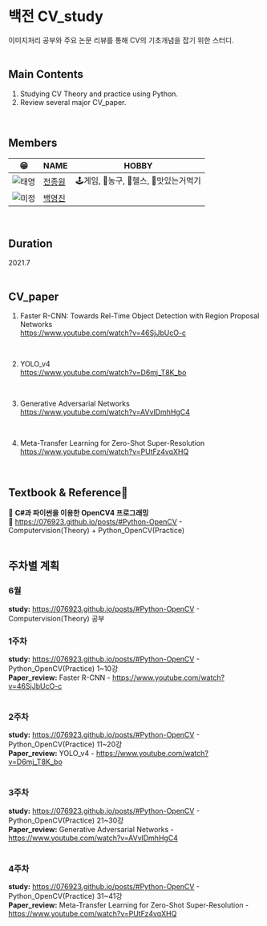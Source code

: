 # 백전 CV_study  

이미지처리 공부와 주요 논문 리뷰를 통해 CV의 기초개념을 잡기 위한 스터디.  
<br/>

## Main Contents  
1. Studying CV Theory and practice using Python.
2. Review several major CV_paper.
<br/>

## Members  
| 😁 | NAME | HOBBY |
|------|------|--------|
| ![태영](media/readme_tykim.png) |   [전종원](https://github.com/jeonjw25/)  |   🕹게임, 🏀농구, 💪헬스, 🍰맛있는거먹기   |
| ![미정](media/readme_mjjeon.png)   |   [백영진](https://searching-fundamental.tistory.com/)  |       |
 
<br/>

## Duration  
2021.7  
<br/>

## CV_paper  
1. Faster R-CNN: Towards Rel-Time Object Detection with Region Proposal Networks  
https://www.youtube.com/watch?v=46SjJbUcO-c  
<br/>

2. YOLO_v4  
https://www.youtube.com/watch?v=D6mj_T8K_bo  
<br/>

3. Generative Adversarial Networks  
https://www.youtube.com/watch?v=AVvlDmhHgC4  
<br/>

4. Meta-Transfer Learning for Zero-Shot Super-Resolution  
https://www.youtube.com/watch?v=PUtFz4vqXHQ  
<br/>

## Textbook & Reference📖  
📙 **C#과 파이썬을 이용한 OpenCV4 프로그래밍**  
📙 https://076923.github.io/posts/#Python-OpenCV - Computervision(Theory) + Python_OpenCV(Practice)  
<br/>


## 주차별 계획  
### 6월  
**study:** https://076923.github.io/posts/#Python-OpenCV - Computervision(Theory) 공부  

### 1주차  
**study:** https://076923.github.io/posts/#Python-OpenCV - Python_OpenCV(Practice) 1~10강  
**Paper_review:** Faster R-CNN - https://www.youtube.com/watch?v=46SjJbUcO-c   
<br/>

### 2주차  
**study:** https://076923.github.io/posts/#Python-OpenCV - Python_OpenCV(Practice) 11~20강  
**Paper_review:** YOLO_v4 - https://www.youtube.com/watch?v=D6mj_T8K_bo  
<br/>

### 3주차  
**study:** https://076923.github.io/posts/#Python-OpenCV - Python_OpenCV(Practice) 21~30강  
**Paper_review:** Generative Adversarial Networks - https://www.youtube.com/watch?v=AVvlDmhHgC4   
<br/>

### 4주차  
**study:** https://076923.github.io/posts/#Python-OpenCV - Python_OpenCV(Practice) 31~41강  
**Paper_review:** Meta-Transfer Learning for Zero-Shot Super-Resolution - https://www.youtube.com/watch?v=PUtFz4vqXHQ  





